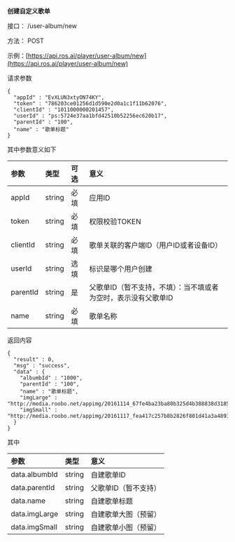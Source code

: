 **创建自定义歌单**

接口： /user-album/new

方法： POST

示例：[https://api.ros.ai/player/user-album/new](https://api.ros.ai/player/user-album/new)

请求参数

```
{
  "appId" : "EvXLUN3xtyON74KY",
  "token" : "786203ce01256d1d590e2d0a1c1f11b62076",
  "clientId" : "1011000000201457",
  "userId" : "ps:5724e37aa1bfd42510b52256ec620b17",
  "parentId" : "100",
  "name" : "歌单标题"
}
```

其中参数意义如下

| 参数 | 类型 | 可选 | 意义 |
| :--- | :--- | :--- | :--- |
| appId | string | 必填 | 应用ID |
| token | string | 必填 | 权限校验TOKEN |
| clientId | string | 必填 | 歌单关联的客户端ID（用户ID或者设备ID） |
| userId | string | 选填 | 标识是哪个用户创建 |
| parentId | string | 是 | 父歌单ID（暂不支持，不填）：当不填或者为空时，表示没有父歌单ID |
| name | string | 必填 | 歌单名称 |

返回内容

```
{
  "result" : 0,
  "msg" : "success",
  "data" : {
    "albumbId" : "1000",
    "parentId" : "100",
    "name" : "歌单标题",
    "imgLarge" : "http://media.roobo.net/appimg/20161114_67fe4ba23ba80b325d4b388838d31853.png",
    "imgSmall" : "http://media.roobo.net/appimg/20161117_fea417c257b8b2826f801d41a3a48931.jpg"
  }
}
```

其中

| 参数 | 类型 | 意义 |
| :--- | :--- | :--- |
| data.albumbId | string | 自建歌单ID |
| data.parentId | string | 父歌单ID（暂不支持） |
| data.name | string | 自建歌单标题 |
| data.imgLarge | string | 自建歌单大图（预留） |
| data.imgSmall | string | 自建歌单小图（预留） |



